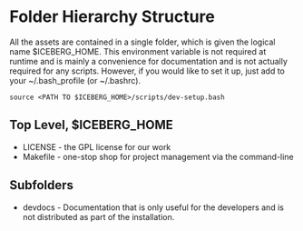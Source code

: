 Folder Hierarchy Structure
==========================

All the assets are contained in a single folder, which is given the logical
name $ICEBERG_HOME. This environment variable is not required at runtime and
is mainly a convenience for documentation and is not actually required for 
any scripts. However, if you would like to set it up, just add to your 
~/.bash_profile (or ~/.bashrc).

	source <PATH TO $ICEBERG_HOME>/scripts/dev-setup.bash

Top Level, $ICEBERG_HOME
------------------------
* LICENSE - the GPL license for our work
* Makefile - one-stop shop for project management via the command-line 


Subfolders
----------
* devdocs - Documentation that is only useful for the developers and is not distributed as part of the installation.


